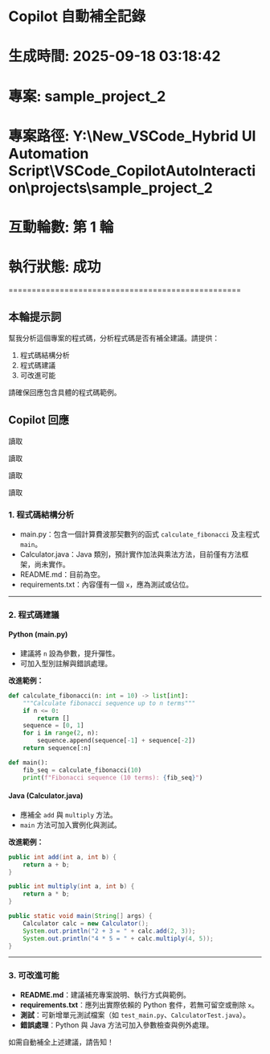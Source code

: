 # Copilot 自動補全記錄
# 生成時間: 2025-09-18 03:18:42
# 專案: sample_project_2
# 專案路徑: Y:\New_VSCode_Hybrid UI Automation Script\VSCode_CopilotAutoInteraction\projects\sample_project_2
# 互動輪數: 第 1 輪
# 執行狀態: 成功
==================================================

## 本輪提示詞

幫我分析這個專案的程式碼，分析程式碼是否有補全建議。請提供：
1. 程式碼結構分析
2. 程式碼建議
3. 可改進可能

請確保回應包含具體的程式碼範例。

## Copilot 回應

讀取 [](file:///y%3A/New_VSCode_Hybrid%20UI%20Automation%20Script/VSCode_CopilotAutoInteraction/projects/sample_project_2/main.py)

讀取 [](file:///y%3A/New_VSCode_Hybrid%20UI%20Automation%20Script/VSCode_CopilotAutoInteraction/projects/sample_project_2/Calculator.java)

讀取 [](file:///y%3A/New_VSCode_Hybrid%20UI%20Automation%20Script/VSCode_CopilotAutoInteraction/projects/sample_project_2/README.md)

讀取 [](file:///y%3A/New_VSCode_Hybrid%20UI%20Automation%20Script/VSCode_CopilotAutoInteraction/projects/sample_project_2/requirements.txt)

### 1. 程式碼結構分析

- main.py：包含一個計算費波那契數列的函式 `calculate_fibonacci` 及主程式 `main`。
- Calculator.java：Java 類別，預計實作加法與乘法方法，目前僅有方法框架，尚未實作。
- README.md：目前為空。
- requirements.txt：內容僅有一個 `x`，應為測試或佔位。

---

### 2. 程式碼建議

#### Python (main.py)
- 建議將 `n` 設為參數，提升彈性。
- 可加入型別註解與錯誤處理。

**改進範例：**
```python
def calculate_fibonacci(n: int = 10) -> list[int]:
    """Calculate fibonacci sequence up to n terms"""
    if n <= 0:
        return []
    sequence = [0, 1]
    for i in range(2, n):
        sequence.append(sequence[-1] + sequence[-2])
    return sequence[:n]

def main():
    fib_seq = calculate_fibonacci(10)
    print(f"Fibonacci sequence (10 terms): {fib_seq}")
```

#### Java (Calculator.java)
- 應補全 `add` 與 `multiply` 方法。
- `main` 方法可加入實例化與測試。

**改進範例：**
```java
public int add(int a, int b) {
    return a + b;
}

public int multiply(int a, int b) {
    return a * b;
}

public static void main(String[] args) {
    Calculator calc = new Calculator();
    System.out.println("2 + 3 = " + calc.add(2, 3));
    System.out.println("4 * 5 = " + calc.multiply(4, 5));
}
```

---

### 3. 可改進可能

- **README.md**：建議補充專案說明、執行方式與範例。
- **requirements.txt**：應列出實際依賴的 Python 套件，若無可留空或刪除 `x`。
- **測試**：可新增單元測試檔案（如 `test_main.py`、`CalculatorTest.java`）。
- **錯誤處理**：Python 與 Java 方法可加入參數檢查與例外處理。

如需自動補全上述建議，請告知！